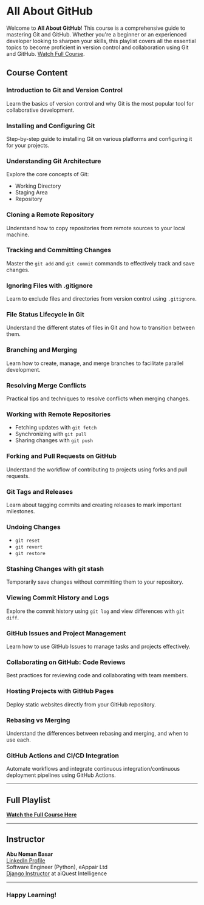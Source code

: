 # All About GitHub

Welcome to **All About GitHub**! This course is a comprehensive guide to mastering Git and GitHub. Whether you're a beginner or an experienced developer looking to sharpen your skills, this playlist covers all the essential topics to become proficient in version control and collaboration using Git and GitHub. [Watch Full Course](https://www.youtube.com/playlist?list=PLKdU0fuY4OFcK__Q5tjqZY5mSx_u7ghUx).

## Course Content

### Introduction to Git and Version Control
Learn the basics of version control and why Git is the most popular tool for collaborative development.

### Installing and Configuring Git
Step-by-step guide to installing Git on various platforms and configuring it for your projects.

### Understanding Git Architecture
Explore the core concepts of Git:
- Working Directory
- Staging Area
- Repository

### Cloning a Remote Repository
Understand how to copy repositories from remote sources to your local machine.

### Tracking and Committing Changes
Master the `git add` and `git commit` commands to effectively track and save changes.

### Ignoring Files with .gitignore
Learn to exclude files and directories from version control using `.gitignore`.

### File Status Lifecycle in Git
Understand the different states of files in Git and how to transition between them.

### Branching and Merging
Learn how to create, manage, and merge branches to facilitate parallel development.

### Resolving Merge Conflicts
Practical tips and techniques to resolve conflicts when merging changes.

### Working with Remote Repositories
- Fetching updates with `git fetch`
- Synchronizing with `git pull`
- Sharing changes with `git push`

### Forking and Pull Requests on GitHub
Understand the workflow of contributing to projects using forks and pull requests.

### Git Tags and Releases
Learn about tagging commits and creating releases to mark important milestones.

### Undoing Changes
- `git reset`
- `git revert`
- `git restore`

### Stashing Changes with git stash
Temporarily save changes without committing them to your repository.

### Viewing Commit History and Logs
Explore the commit history using `git log` and view differences with `git diff`.

### GitHub Issues and Project Management
Learn how to use GitHub Issues to manage tasks and projects effectively.

### Collaborating on GitHub: Code Reviews
Best practices for reviewing code and collaborating with team members.

### Hosting Projects with GitHub Pages
Deploy static websites directly from your GitHub repository.

### Rebasing vs Merging
Understand the differences between rebasing and merging, and when to use each.

### GitHub Actions and CI/CD Integration
Automate workflows and integrate continuous integration/continuous deployment pipelines using GitHub Actions.

---

## Full Playlist
**[Watch the Full Course Here](https://www.youtube.com/playlist?list=PLKdU0fuY4OFcK__Q5tjqZY5mSx_u7ghUx)**

---

## Instructor

**Abu Noman Basar**  
[LinkedIn Profile](https://www.linkedin.com/in/anbasar/)  
Software Engineer (Python), eAppair Ltd  
[Django Instructor](https://aiquest.org/courses/become-a-django-developer/) at aiQuest Intelligence

---

### Happy Learning!
